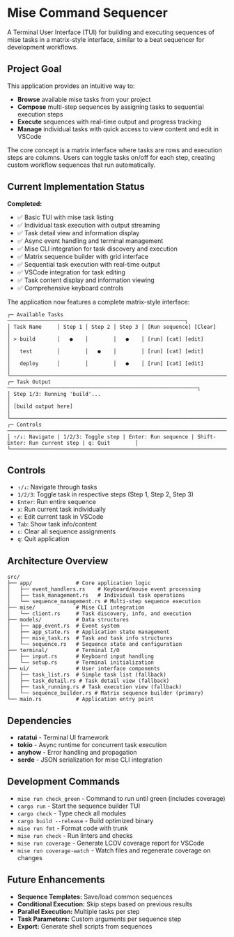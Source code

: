 # Mise Command Sequencer

A Terminal User Interface (TUI) for building and executing sequences of mise tasks in a matrix-style interface, similar to a beat sequencer for development workflows.

## Project Goal

This application provides an intuitive way to:

- **Browse** available mise tasks from your project
- **Compose** multi-step sequences by assigning tasks to sequential execution steps
- **Execute** sequences with real-time output and progress tracking
- **Manage** individual tasks with quick access to view content and edit in VSCode

The core concept is a matrix interface where tasks are rows and execution steps are columns. Users can toggle tasks on/off for each step, creating custom workflow sequences that run automatically.

## Current Implementation Status

**Completed:**

- ✅ Basic TUI with mise task listing
- ✅ Individual task execution with output streaming
- ✅ Task detail view and information display
- ✅ Async event handling and terminal management
- ✅ Mise CLI integration for task discovery and execution
- ✅ Matrix sequence builder with grid interface
- ✅ Sequential task execution with real-time output
- ✅ VSCode integration for task editing
- ✅ Task content display and information viewing
- ✅ Comprehensive keyboard controls

The application now features a complete matrix-style interface:

```
┌─ Available Tasks ─────────────────────────────────────────────────────────┐
│ Task Name     │ Step 1 │ Step 2 │ Step 3 │ [Run sequence] [Clear]         │
│ > build       │   ●    │        │   ●    │ [run] [cat] [edit]             │
│   test        │        │   ●    │        │ [run] [cat] [edit]             │
│   deploy      │        │        │   ●    │ [run] [cat] [edit]             │
└───────────────────────────────────────────────────────────────────────────┘
┌─ Task Output ─────────────────────────────────────────────────────────────┐
│ Step 1/3: Running 'build'...                                              │
│ [build output here]                                                       │
└───────────────────────────────────────────────────────────────────────────┘
┌─ Controls ────────────────────────────────────────────────────────────────────────────────────────────────┐
│ ↑/↓: Navigate | 1/2/3: Toggle step | Enter: Run sequence | Shift-Enter: Run current step | q: Quit        │
└───────────────────────────────────────────────────────────────────────────────────────────────────────────┘
```

## Controls

- `↑/↓`: Navigate through tasks
- `1/2/3`: Toggle task in respective steps (Step 1, Step 2, Step 3)
- `Enter`: Run entire sequence
- `x`: Run current task individually
- `e`: Edit current task in VSCode
- `Tab`: Show task info/content
- `c`: Clear all sequence assignments
- `q`: Quit application

## Architecture Overview

```
src/
├── app/              # Core application logic
│   ├── event_handlers.rs    # Keyboard/mouse event processing
│   ├── task_management.rs   # Individual task operations
│   └── sequence_management.rs # Multi-step sequence execution
├── mise/             # Mise CLI integration
│   └── client.rs     # Task discovery, info, and execution
├── models/           # Data structures
│   ├── app_event.rs  # Event system
│   ├── app_state.rs  # Application state management
│   ├── mise_task.rs  # Task and task info structures
│   └── sequence.rs   # Sequence state and configuration
├── terminal/         # Terminal I/O
│   ├── input.rs      # Keyboard input handling
│   └── setup.rs      # Terminal initialization
├── ui/               # User interface components
│   ├── task_list.rs  # Simple task list (fallback)
│   ├── task_detail.rs # Task detail view (fallback)
│   ├── task_running.rs # Task execution view (fallback)
│   └── sequence_builder.rs # Matrix sequence builder (primary)
└── main.rs           # Application entry point
```

## Dependencies

- **ratatui** - Terminal UI framework
- **tokio** - Async runtime for concurrent task execution
- **anyhow** - Error handling and propagation
- **serde** - JSON serialization for mise CLI integration

## Development Commands

- `mise run check_green` - Command to run until green (includes coverage)
- `cargo run` - Start the sequence builder TUI
- `cargo check` - Type check all modules
- `cargo build --release` - Build optimized binary
- `mise run fmt` - Format code with trunk
- `mise run check` - Run linters and checks
- `mise run coverage` - Generate LCOV coverage report for VSCode
- `mise run coverage-watch` - Watch files and regenerate coverage on changes

## Future Enhancements

- **Sequence Templates:** Save/load common sequences
- **Conditional Execution:** Skip steps based on previous results
- **Parallel Execution:** Multiple tasks per step
- **Task Parameters:** Custom arguments per sequence step
- **Export:** Generate shell scripts from sequences
